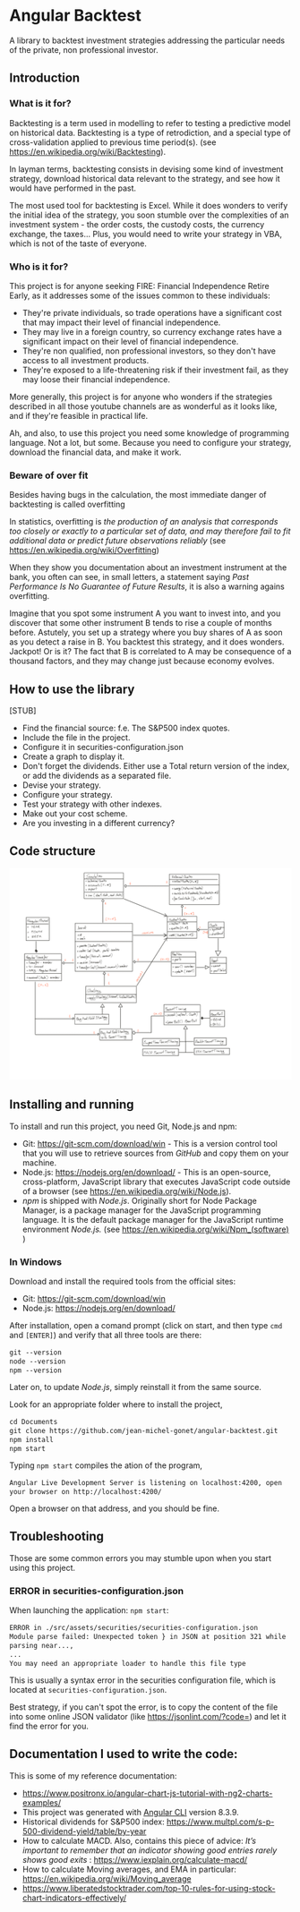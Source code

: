 # Angular Backtest

A library to backtest investment strategies addressing the particular needs
of the private, non professional investor.

## Introduction

### What is it for?

Backtesting is a term used in modelling to refer to testing a predictive model
on historical data. Backtesting is a type of retrodiction, and a special type
of cross-validation applied to previous time period(s).
(see https://en.wikipedia.org/wiki/Backtesting).

In layman terms, backtesting consists in devising some kind of investment
strategy, download historical data relevant to the strategy, and see how it
would have performed in the past.

The most used tool for backtesting is Excel. While it does wonders to verify
the initial idea of the strategy, you soon stumble over the complexities of an
investment system - the order costs, the custody costs, the currency exchange,
the taxes... Plus, you would need to write your strategy in VBA, which is not
of the taste of everyone.

### Who is it for?
This project is for anyone seeking FIRE: Financial Independence
Retire Early, as it addresses some of the issues common to these individuals:
* They're private individuals, so trade operations have a significant cost that
  may impact their level of financial independence.
* They may live in a foreign country, so currency exchange rates have a significant
  impact on their level of financial independence.
* They're non qualified, non professional investors, so they don't have
  access to all investment products.
* They're exposed to a life-threatening risk if their investment fail, as they
  may loose their financial independence.

More generally, this project is for anyone who wonders if the strategies
described in all those youtube channels are as wonderful as it looks like,
and if they're feasible in practical life.

Ah, and also, to use this project you need some knowledge of programming
language. Not a lot, but some. Because you need to configure your strategy,
download the financial data, and make it work.

### Beware of over fit
Besides having bugs in the calculation, the most immediate danger of backtesting
is called overfitting

In statistics, overfitting is _the production of an analysis that corresponds
too closely or exactly to a particular set of data, and may therefore fail to
fit additional data or predict future observations reliably_
(see https://en.wikipedia.org/wiki/Overfitting)

When they show you documentation about an investment instrument at the bank, you
often can see, in small letters, a statement saying _Past Performance Is No
Guarantee of Future Results_, it is also a warning agains overfitting.

Imagine that you spot some instrument A you want to invest into, and you discover
that some other instrument B tends to rise a couple of months before. Astutely, you
set up a strategy where you buy shares of A as soon as you detect a raise in B. You
backtest this strategy, and it does wonders. Jackpot! Or is it? The fact that
B is correlated to A may be consequence of a thousand factors, and they may change
just because economy evolves.

## How to use the library

[STUB]

- Find the financial source: f.e. The S&P500 index quotes.
- Include the file in the project.
- Configure it in securities-configuration.json
- Create a graph to display it.
- Don't forget the dividends. Either use a Total return version of the index,
or add the dividends as a separated file.
- Devise your strategy.
- Configure your strategy.
- Test your strategy with other indexes.
- Make out your cost scheme.
- Are you investing in a different currency?

## Code structure

![angular-backtest class diagram](angular-backtest-class-diagram-1.png)

## Installing and running

To install and run this project, you need Git, Node.js and npm:
* Git: https://git-scm.com/download/win - This is a version control tool that you will use to retrieve sources from _GitHub_ and copy them on your machine.
* Node.js: https://nodejs.org/en/download/ - This is an open-source, cross-platform, JavaScript library that executes JavaScript code outside of a browser (see https://en.wikipedia.org/wiki/Node.js). 
* _npm_ is shipped with _Node.js_. Originally short for Node Package Manager, is a package manager for the JavaScript programming language. It is the default package manager for the JavaScript runtime environment _Node.js._ (see https://en.wikipedia.org/wiki/Npm_(software) )


### In Windows
Download and install the required tools from the official sites:

* Git: https://git-scm.com/download/win
* Node.js: https://nodejs.org/en/download/

After installation, open a comand prompt (click on start, and then type ``cmd`` and ``[ENTER]``) and verify that all three tools are there:

```
git --version
node --version
npm --version
```

Later on, to update _Node.js_, simply reinstall it from the same source.

Look for an appropriate folder where to install the project, 

```
cd Documents
git clone https://github.com/jean-michel-gonet/angular-backtest.git
npm install
npm start
```

Typing ``npm start`` compiles the ation of the program, 

```
Angular Live Development Server is listening on localhost:4200, open your browser on http://localhost:4200/
```

Open a browser on that address, and you should be fine.

## Troubleshooting

Those are some common errors you may stumble upon when you start using this
project.

### ERROR in securities-configuration.json

When launching the application: ``npm start``:
```
ERROR in ./src/assets/securities/securities-configuration.json
Module parse failed: Unexpected token } in JSON at position 321 while parsing near...,
...
You may need an appropriate loader to handle this file type
```

This is usually a syntax error in the securities configuration file, which
is located at ``securities-configuration.json``.

Best strategy, if you can't spot the error, is to copy the content of the file
into some online JSON validator (like https://jsonlint.com/?code=) and let it
find the error for you.

## Documentation I used to write the code:

This is some of my reference documentation:

- https://www.positronx.io/angular-chart-js-tutorial-with-ng2-charts-examples/
- This project was generated with [Angular CLI](https://github.com/angular/angular-cli) version 8.3.9.
- Historical dividends for S&P500 index: https://www.multpl.com/s-p-500-dividend-yield/table/by-year
- How to calculate MACD. Also, contains this piece of advice:
  _It’s important to remember that an indicator showing good entries rarely shows good exits_
  : https://www.iexplain.org/calculate-macd/
- How to calculate Moving averages, and EMA in particular: https://en.wikipedia.org/wiki/Moving_average
- https://www.liberatedstocktrader.com/top-10-rules-for-using-stock-chart-indicators-effectively/
